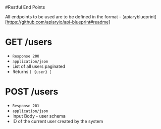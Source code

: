 #Restful End Points

All endpoints to be used are to be defined in the format - (apiaryblueprint)[https://github.com/apiaryio/api-blueprint#readme]

# GET /users
 - ``` Response 200 ```
 - ``` application/json ```
 - List of all users paginated
 - Returns ``` [ {user} ] ``` 
 
# POST /users
 - ``` Response 201 ```
 - ``` application/json ```
 - Input Body - user schema 
 - ID of the current user created by the system

